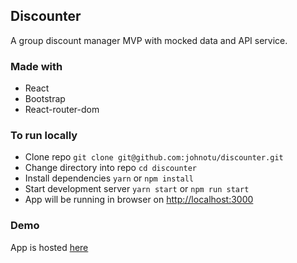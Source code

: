 ## Discounter

A group discount manager MVP with mocked data and API service.

### Made with
* React
* Bootstrap
* React-router-dom

### To run locally
* Clone repo `git clone git@github.com:johnotu/discounter.git`
* Change directory into repo `cd discounter`
* Install dependencies `yarn` or `npm install`
* Start development server `yarn start` or `npm run start`
* App will be running in browser on [http://localhost:3000](http://localhost:3000)

### Demo
App is hosted [here](https://discounter.johnotu.com/)
